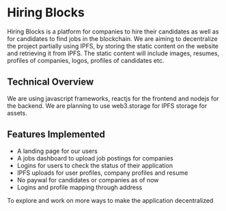 # Hiring Blocks

Hiring Blocks is a platform for companies to hire their candidates as well as for candidates to find jobs in the blockchain. We are aiming to decentralize the project partially using IPFS, by storing the static content on the website and retrieving it from IPFS. The static content will include images, resumes, profiles of companies, logos, profiles of candidates etc.

## Technical Overview

We are using javascript frameworks, reactjs for the frontend and nodejs for the backend. We are planning to use web3.storage for IPFS storage for assets.

## Features Implemented

- A landing page for our users
- A jobs dashboard to upload job postings for companies
- Logins for users to check the status of their application
- IPFS uploads for user profiles, company profiles and resume
- No paywal for candidates or companies as of now
- Logins and profile mapping through address

To explore and work on more ways to make the application decentralized

